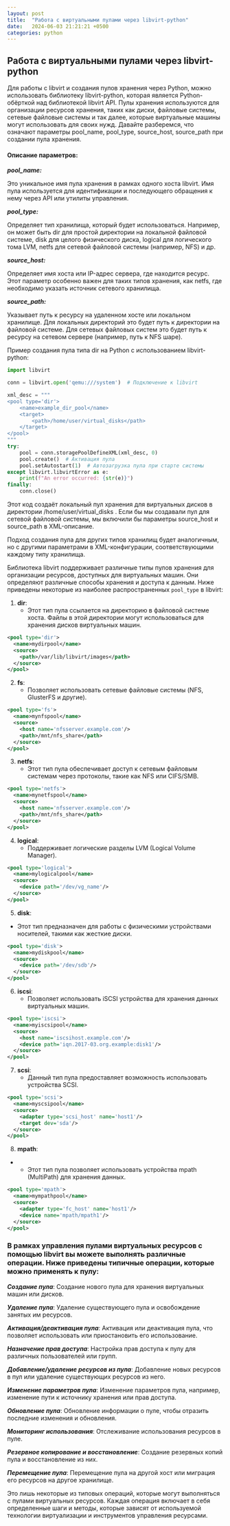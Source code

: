 ```yaml
---
layout: post
title:  "Работа с виртуальными пулами через libvirt-python"
date:   2024-06-03 21:21:21 +0500
categories: python
---
```


## Работа с виртуальными пулами через libvirt-python

Для работы с libvirt и создания пулов хранения через Python, можно использовать библиотеку libvirt-python, которая является Python-обёрткой над библиотекой libvirt API. Пулы хранения используются для организации ресурсов хранения, таких как диски, файловые системы, сетевые файловые системы и так далее, которые виртуальные машины могут использовать для своих нужд. Давайте разберемся, что означают параметры pool_name, pool_type, source_host, source_path при создании пула хранения.

#### Описание параметров:

***pool_name:***

Это уникальное имя пула хранения в рамках одного хоста libvirt. Имя пула используется для идентификации и последующего обращения к нему через API или утилиты управления.

***pool_type:***

Определяет тип хранилища, который будет использоваться. Например, он может быть dir для простой директории на локальной файловой системе, disk для целого физического диска, logical для логического тома LVM, netfs для сетевой файловой системы (например, NFS) и др.

***source_host:***

Определяет имя хоста или IP-адрес сервера, где находится ресурс. Этот параметр особенно важен для таких типов хранения, как netfs, где необходимо указать источник сетевого хранилища.

***source_path:***

Указывает путь к ресурсу на удаленном хосте или локальном хранилище. Для локальных директорий это будет путь к директории на файловой системе. Для сетевых файловых систем это будет путь к ресурсу на сетевом сервере (например, путь к NFS шаре).

Пример создания пула типа dir на Python с использованием libvirt-python:

```python
import libvirt

conn = libvirt.open('qemu:///system')  # Подключение к libvirt

xml_desc = """
<pool type='dir'>
    <name>example_dir_pool</name>
    <target>
        <path>/home/user/virtual_disks</path>
    </target>
</pool>
"""
try:
    pool = conn.storagePoolDefineXML(xml_desc, 0)
    pool.create()  # Активация пула
    pool.setAutostart(1)  # Автозагрузка пула при старте системы
except libvirt.libvirtError as e:
    print(f"An error occurred: {str(e)}")
finally:
    conn.close()
```

Этот код создаёт локальный пул хранения для виртуальных дисков в директории /home/user/virtual_disks . Если бы мы создавали пул для сетевой файловой системы, мы включили бы параметры source_host и source_path в XML-описание.

Подход создания пула для других типов хранилищ будет аналогичным, но с другими параметрами в XML-конфигурации, соответствующими каждому типу хранилища.

Библиотека libvirt поддерживает различные типы пулов хранения для организации ресурсов, доступных для виртуальных машин. Они определяют различные способы хранения и доступа к данным. Ниже приведены некоторые из наиболее распространенных `pool_type` в libvirt:

1) **dir**:
   - Этот тип пула ссылается на директорию в файловой системе хоста. Файлы в этой директории могут использоваться для хранения дисков виртуальных машин.
```xml
<pool type='dir'>
  <name>mydirpool</name>
  <source>
    <path>/var/lib/libvirt/images</path>
  </source>
</pool>
```

2) **fs**:
   - Позволяет использовать сетевые файловые системы (NFS, GlusterFS и другие).
```xml
<pool type='fs'>
  <name>mynfspool</name>
  <source>
    <host name='nfsserver.example.com'/>
    <path>/mnt/nfs_share</path>
  </source>
</pool>
```

3) **netfs**:
   - Этот тип пула обеспечивает доступ к сетевым файловым системам через протоколы, такие как NFS или CIFS/SMB.
```xml
<pool type='netfs'>
  <name>mynetfspool</name>
  <source>
    <host name='nfsserver.example.com'/>
    <path>/mnt/nfs_share</path>
  </source>
</pool>
```

4) **logical**:
   - Поддерживает логические разделы LVM (Logical Volume Manager).
```xml
<pool type='logical'>
  <name>mylogicalpool</name>
  <source>
    <device path='/dev/vg_name'/>
  </source>
</pool>
```

5) **disk**:
 - Этот тип предназначен для работы с физическими устройствами носителей, такими как жесткие диски.
```xml
<pool type='disk'>
  <name>mydiskpool</name>
  <source>
    <device path='/dev/sdb'/>
  </source>
</pool>
```

6) **iscsi**:
   - Позволяет использовать iSCSI устройства для хранения данных виртуальных машин.
```xml
<pool type='iscsi'>
  <name>myiscsipool</name>
  <source>
    <host name='iscsihost.example.com'/>
    <device path='iqn.2017-03.org.example:disk1'/>
  </source>
</pool>
```

7) **scsi**:
   - Данный тип пула предоставляет возможность использовать устройства SCSI.
```xml
<pool type='scsi'>
  <name>myscsipool</name>
  <source>
    <adapter type='scsi_host' name='host1'/>
    <target dev='sda'/>
  </source>
</pool>
```

8) **mpath**:
  *  - Этот тип пула позволяет использовать устройства mpath (MultiPath) для хранения данных.
```xml
<pool type='mpath'>
  <name>mympathpool</name>
  <source>
    <adapter type='fc_host' name='host1'/>
    <device name='mpath/mpath1'/>
  </source>
</pool>
```


### В рамках управления пулами виртуальных ресурсов с помощью libvirt вы можете выполнять различные операции. Ниже приведены типичные операции, которые можно применять к пулу:

***Создание пула***: Создание нового пула для хранения виртуальных машин или дисков.

***Удаление пула***: Удаление существующего пула и освобождение занятых им ресурсов.

***Активация/деактивация пула***: Активация или деактивация пула, что позволяет использовать или приостановить его использование.

***Назначение прав доступа***: Настройка прав доступа к пулу для различных пользователей или групп.

***Добавление/удаление ресурсов из пула***: Добавление новых ресурсов в пул или удаление существующих ресурсов из него.

***Изменение параметров пула***: Изменение параметров пула, например, изменение пути к источнику хранения или прав доступа.

***Обновление пула***: Обновление информации о пуле, чтобы отразить последние изменения и обновления.

***Мониторинг использования***: Отслеживание использования ресурсов в пуле.

***Резервное копирование и восстановление***: Создание резервных копий пула и восстановление из них.

***Перемещение пула***: Перемещение пула на другой хост или миграция его ресурсов на другое хранилище.

Это лишь некоторые из типовых операций, которые могут выполняться с пулами виртуальных ресурсов. Каждая операция включает в себя определенные шаги и методы, которые зависят от используемой технологии виртуализации и инструментов управления ресурсами.